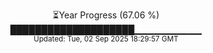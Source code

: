 <p align="center">
⏳Year Progress (67.06 %) <br>
████████████████████▁▁▁▁▁▁▁▁▁▁ <br>
<sub>Updated: Tue, 02 Sep 2025 18:29:57 GMT</sub>
</p>

